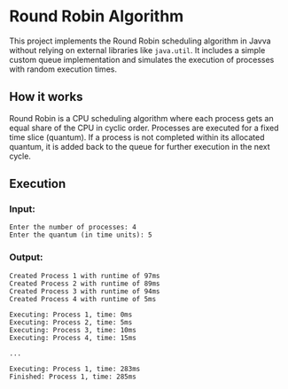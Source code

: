 # Round Robin Algorithm

This project implements the Round Robin scheduling algorithm in Javva without relying on external libraries like ``java.util``. It includes a simple custom queue implementation and simulates the execution of processes with random execution times.

## How it works

Round Robin is a CPU scheduling algorithm where each process gets an equal share of the CPU in cyclic order. Processes are executed for a fixed time slice (quantum). If a process is not completed within its allocated quantum, it is added back to the queue for further execution in the next cycle.

## Execution

### Input:

```
Enter the number of processes: 4
Enter the quantum (in time units): 5
```

### Output:

```
Created Process 1 with runtime of 97ms
Created Process 2 with runtime of 89ms
Created Process 3 with runtime of 94ms
Created Process 4 with runtime of 5ms

Executing: Process 1, time: 0ms
Executing: Process 2, time: 5ms
Executing: Process 3, time: 10ms
Executing: Process 4, time: 15ms

...

Executing: Process 1, time: 283ms
Finished: Process 1, time: 285ms
```